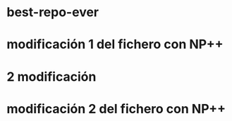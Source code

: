 # best-repo-ever
# modificación 1 del fichero con NP++
# 2 modificación
# modificación 2 del fichero con NP++
